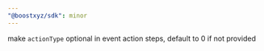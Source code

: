 ```yaml
---
"@boostxyz/sdk": minor
---
```


make `actionType` optional in event action steps, default to 0 if not provided
